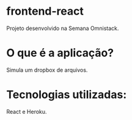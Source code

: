 # frontend-react
Projeto desenvolvido na Semana Omnistack. 

# O que é a aplicação?
Simula um dropbox de arquivos.

# Tecnologias utilizadas:
React e Heroku.
